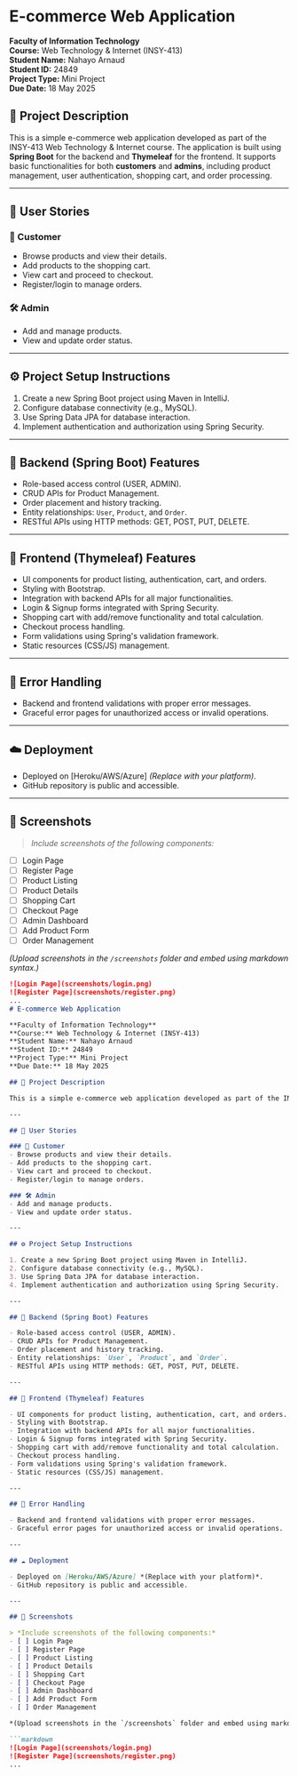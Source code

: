 # E-commerce Web Application

**Faculty of Information Technology**  
**Course:** Web Technology & Internet (INSY-413)  
**Student Name:** Nahayo Arnaud  
**Student ID:** 24849  
**Project Type:** Mini Project  
**Due Date:** 18 May 2025

## 📄 Project Description

This is a simple e-commerce web application developed as part of the INSY-413 Web Technology & Internet course. The application is built using **Spring Boot** for the backend and **Thymeleaf** for the frontend. It supports basic functionalities for both **customers** and **admins**, including product management, user authentication, shopping cart, and order processing.

---

## 👥 User Stories

### 🛒 Customer
- Browse products and view their details.
- Add products to the shopping cart.
- View cart and proceed to checkout.
- Register/login to manage orders.

### 🛠 Admin
- Add and manage products.
- View and update order status.

---

## ⚙️ Project Setup Instructions

1. Create a new Spring Boot project using Maven in IntelliJ.
2. Configure database connectivity (e.g., MySQL).
3. Use Spring Data JPA for database interaction.
4. Implement authentication and authorization using Spring Security.

---

## 🧩 Backend (Spring Boot) Features

- Role-based access control (USER, ADMIN).
- CRUD APIs for Product Management.
- Order placement and history tracking.
- Entity relationships: `User`, `Product`, and `Order`.
- RESTful APIs using HTTP methods: GET, POST, PUT, DELETE.

---

## 🎨 Frontend (Thymeleaf) Features

- UI components for product listing, authentication, cart, and orders.
- Styling with Bootstrap.
- Integration with backend APIs for all major functionalities.
- Login & Signup forms integrated with Spring Security.
- Shopping cart with add/remove functionality and total calculation.
- Checkout process handling.
- Form validations using Spring's validation framework.
- Static resources (CSS/JS) management.

---

## 🚨 Error Handling

- Backend and frontend validations with proper error messages.
- Graceful error pages for unauthorized access or invalid operations.

---

## ☁️ Deployment

- Deployed on [Heroku/AWS/Azure] *(Replace with your platform)*.
- GitHub repository is public and accessible.

---

## 📂 Screenshots

> *Include screenshots of the following components:*
- [ ] Login Page
- [ ] Register Page
- [ ] Product Listing
- [ ] Product Details
- [ ] Shopping Cart
- [ ] Checkout Page
- [ ] Admin Dashboard
- [ ] Add Product Form
- [ ] Order Management

*(Upload screenshots in the `/screenshots` folder and embed using markdown syntax.)*

```markdown
![Login Page](screenshots/login.png)
![Register Page](screenshots/register.png)
...
# E-commerce Web Application

**Faculty of Information Technology**  
**Course:** Web Technology & Internet (INSY-413)  
**Student Name:** Nahayo Arnaud  
**Student ID:** 24849  
**Project Type:** Mini Project  
**Due Date:** 18 May 2025  

## 📄 Project Description

This is a simple e-commerce web application developed as part of the INSY-413 Web Technology & Internet course. The application is built using **Spring Boot** for the backend and **Thymeleaf** for the frontend. It supports basic functionalities for both **customers** and **admins**, including product management, user authentication, shopping cart, and order processing.

---

## 👥 User Stories

### 🛒 Customer
- Browse products and view their details.
- Add products to the shopping cart.
- View cart and proceed to checkout.
- Register/login to manage orders.

### 🛠 Admin
- Add and manage products.
- View and update order status.

---

## ⚙️ Project Setup Instructions

1. Create a new Spring Boot project using Maven in IntelliJ.
2. Configure database connectivity (e.g., MySQL).
3. Use Spring Data JPA for database interaction.
4. Implement authentication and authorization using Spring Security.

---

## 🧩 Backend (Spring Boot) Features

- Role-based access control (USER, ADMIN).
- CRUD APIs for Product Management.
- Order placement and history tracking.
- Entity relationships: `User`, `Product`, and `Order`.
- RESTful APIs using HTTP methods: GET, POST, PUT, DELETE.

---

## 🎨 Frontend (Thymeleaf) Features

- UI components for product listing, authentication, cart, and orders.
- Styling with Bootstrap.
- Integration with backend APIs for all major functionalities.
- Login & Signup forms integrated with Spring Security.
- Shopping cart with add/remove functionality and total calculation.
- Checkout process handling.
- Form validations using Spring's validation framework.
- Static resources (CSS/JS) management.

---

## 🚨 Error Handling

- Backend and frontend validations with proper error messages.
- Graceful error pages for unauthorized access or invalid operations.

---

## ☁️ Deployment

- Deployed on [Heroku/AWS/Azure] *(Replace with your platform)*.
- GitHub repository is public and accessible.

---

## 📂 Screenshots

> *Include screenshots of the following components:*  
- [ ] Login Page  
- [ ] Register Page  
- [ ] Product Listing  
- [ ] Product Details  
- [ ] Shopping Cart  
- [ ] Checkout Page  
- [ ] Admin Dashboard  
- [ ] Add Product Form  
- [ ] Order Management  

*(Upload screenshots in the `/screenshots` folder and embed using markdown syntax.)*

```markdown
![Login Page](screenshots/login.png)
![Register Page](screenshots/register.png)
...
